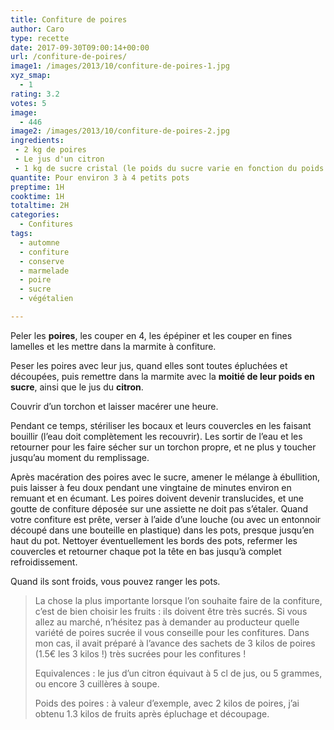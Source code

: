 ```yaml
---
title: Confiture de poires
author: Caro
type: recette
date: 2017-09-30T09:00:14+00:00
url: /confiture-de-poires/
image1: /images/2013/10/confiture-de-poires-1.jpg
xyz_smap:
  - 1
rating: 3.2
votes: 5
image:
  - 446
image2: /images/2013/10/confiture-de-poires-2.jpg
ingredients:
 - 2 kg de poires
 - Le jus d'un citron
 - 1 kg de sucre cristal (le poids du sucre varie en fonction du poids des fruits après épluchage et découpage)
quantite: Pour environ 3 à 4 petits pots
preptime: 1H
cooktime: 1H
totaltime: 2H
categories:
  - Confitures
tags:
  - automne
  - confiture
  - conserve
  - marmelade
  - poire
  - sucre
  - végétalien

---
```

Peler les **poires**, les couper en 4, les épépiner et les couper en fines lamelles et les mettre dans la marmite à confiture.

Peser les poires avec leur jus, quand elles sont toutes épluchées et découpées, puis remettre dans la marmite avec la **moitié de leur poids en sucre**, ainsi que le jus du **citron**.

Couvrir d&rsquo;un torchon et laisser macérer une heure.

Pendant ce temps, stériliser les bocaux et leurs couvercles en les faisant bouillir (l&rsquo;eau doit complètement les recouvrir). Les sortir de l&rsquo;eau et les retourner pour les faire sécher sur un torchon propre, et ne plus y toucher jusqu&rsquo;au moment du remplissage.

Après macération des poires avec le sucre, amener le mélange à ébullition, puis laisser à feu doux pendant une vingtaine de minutes environ en remuant et en écumant. Les poires doivent devenir translucides, et une goutte de confiture déposée sur une assiette ne doit pas s&rsquo;étaler. Quand votre confiture est prête, verser à l&rsquo;aide d&rsquo;une louche (ou avec un entonnoir découpé dans une bouteille en plastique) dans les pots, presque jusqu&rsquo;en haut du pot. Nettoyer éventuellement les bords des pots, refermer les couvercles et retourner chaque pot la tête en bas jusqu&rsquo;à complet refroidissement.

Quand ils sont froids, vous pouvez ranger les pots.

> La chose la plus importante lorsque l&rsquo;on souhaite faire de la confiture, c&rsquo;est de bien choisir les fruits : ils doivent être très sucrés. Si vous allez au marché, n&rsquo;hésitez pas à demander au producteur quelle variété de poires sucrée il vous conseille pour les confitures. Dans mon cas, il avait préparé à l&rsquo;avance des sachets de 3 kilos de poires (1.5€ les 3 kilos !) très sucrées pour les confitures !
>
> Equivalences : le jus d&rsquo;un citron équivaut à 5 cl de jus, ou 5 grammes, ou encore 3 cuillères à soupe.
>
> Poids des poires : à valeur d&rsquo;exemple, avec 2 kilos de poires, j&rsquo;ai obtenu 1.3 kilos de fruits après épluchage et découpage.
